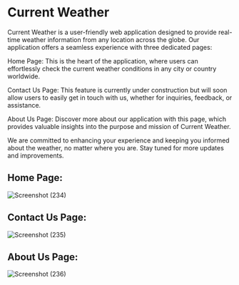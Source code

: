 # Current Weather
Current Weather is a user-friendly web application designed to provide real-time weather information from any location across the globe. Our application offers a seamless experience with three dedicated pages:

Home Page: This is the heart of the application, where users can effortlessly check the current weather conditions in any city or country worldwide.

Contact Us Page: This feature is currently under construction but will soon allow users to easily get in touch with us, whether for inquiries, feedback, or assistance.

About Us Page: Discover more about our application with this page, which provides valuable insights into the purpose and mission of Current Weather.

We are committed to enhancing your experience and keeping you informed about the weather, no matter where you are. Stay tuned for more updates and improvements.

<h2>Home Page:</h2>

![Screenshot (234)](https://github.com/vanitashetty/Weather-Forecasting/assets/110151652/08d3baff-1adf-4388-9f35-4efe0a3183a5)
<h2>Contact Us Page:</h2>

![Screenshot (235)](https://github.com/vanitashetty/Weather-Forecasting/assets/110151652/430da0d1-7af8-4ab2-a8ba-5df57edd1380)
<h2>About Us Page:</h2>

![Screenshot (236)](https://github.com/vanitashetty/Weather-Forecasting/assets/110151652/9c43479e-b553-46d8-b2d3-41af7ce9db0a)
